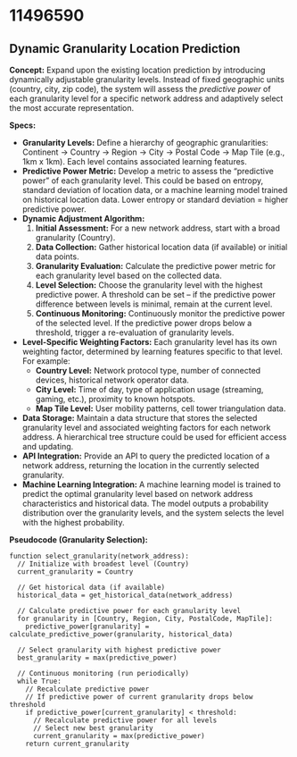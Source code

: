 # 11496590

## Dynamic Granularity Location Prediction

**Concept:** Expand upon the existing location prediction by introducing dynamically adjustable granularity levels. Instead of fixed geographic units (country, city, zip code), the system will assess the *predictive power* of each granularity level for a specific network address and adaptively select the most accurate representation.

**Specs:**

*   **Granularity Levels:** Define a hierarchy of geographic granularities: Continent -> Country -> Region -> City -> Postal Code -> Map Tile (e.g., 1km x 1km).  Each level contains associated learning features.
*   **Predictive Power Metric:** Develop a metric to assess the “predictive power” of each granularity level. This could be based on entropy, standard deviation of location data, or a machine learning model trained on historical location data.  Lower entropy or standard deviation = higher predictive power.
*   **Dynamic Adjustment Algorithm:**
    1.  **Initial Assessment:** For a new network address, start with a broad granularity (Country).
    2.  **Data Collection:** Gather historical location data (if available) or initial data points.
    3.  **Granularity Evaluation:** Calculate the predictive power metric for each granularity level based on the collected data.
    4.  **Level Selection:**  Choose the granularity level with the highest predictive power.  A threshold can be set – if the predictive power difference between levels is minimal, remain at the current level.
    5.  **Continuous Monitoring:**  Continuously monitor the predictive power of the selected level. If the predictive power drops below a threshold, trigger a re-evaluation of granularity levels.
*   **Level-Specific Weighting Factors:** Each granularity level has its own weighting factor, determined by learning features specific to that level. For example:
    *   **Country Level:** Network protocol type, number of connected devices, historical network operator data.
    *   **City Level:** Time of day, type of application usage (streaming, gaming, etc.), proximity to known hotspots.
    *   **Map Tile Level:** User mobility patterns, cell tower triangulation data.
*   **Data Storage:** Maintain a data structure that stores the selected granularity level and associated weighting factors for each network address.  A hierarchical tree structure could be used for efficient access and updating.
*   **API Integration:** Provide an API to query the predicted location of a network address, returning the location in the currently selected granularity.
*   **Machine Learning Integration:** A machine learning model is trained to predict the optimal granularity level based on network address characteristics and historical data. The model outputs a probability distribution over the granularity levels, and the system selects the level with the highest probability.

**Pseudocode (Granularity Selection):**

```
function select_granularity(network_address):
  // Initialize with broadest level (Country)
  current_granularity = Country

  // Get historical data (if available)
  historical_data = get_historical_data(network_address)

  // Calculate predictive power for each granularity level
  for granularity in [Country, Region, City, PostalCode, MapTile]:
    predictive_power[granularity] = calculate_predictive_power(granularity, historical_data)

  // Select granularity with highest predictive power
  best_granularity = max(predictive_power)

  // Continuous monitoring (run periodically)
  while True:
    // Recalculate predictive power
    // If predictive power of current granularity drops below threshold
    if predictive_power[current_granularity] < threshold:
      // Recalculate predictive power for all levels
      // Select new best granularity
      current_granularity = max(predictive_power)
    return current_granularity
```